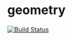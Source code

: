 # geometry
[![Build Status](https://travis-ci.org/ShapovalovDanil/geometry.svg?branch=master)](https://travis-ci.org/ShapovalovDanil/geometry)
